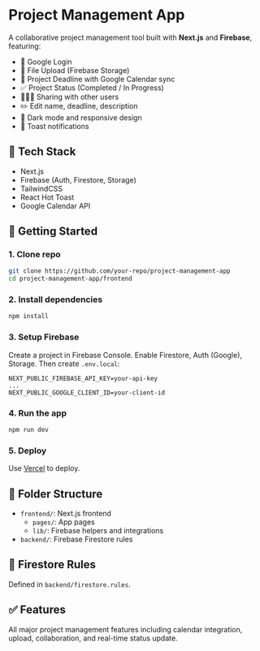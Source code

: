 # Project Management App

A collaborative project management tool built with **Next.js** and **Firebase**, featuring:

- 🔐 Google Login
- 📁 File Upload (Firebase Storage)
- 📅 Project Deadline with Google Calendar sync
- ✅ Project Status (Completed / In Progress)
- 🧑‍🤝‍🧑 Sharing with other users
- ✏️ Edit name, deadline, description
- 🌙 Dark mode and responsive design
- 🔔 Toast notifications

## 🔧 Tech Stack

- Next.js
- Firebase (Auth, Firestore, Storage)
- TailwindCSS
- React Hot Toast
- Google Calendar API

## 🚀 Getting Started

### 1. Clone repo
```bash
git clone https://github.com/your-repo/project-management-app
cd project-management-app/frontend
```

### 2. Install dependencies
```bash
npm install
```

### 3. Setup Firebase
Create a project in Firebase Console. Enable Firestore, Auth (Google), Storage. Then create `.env.local`:

```env
NEXT_PUBLIC_FIREBASE_API_KEY=your-api-key
...
NEXT_PUBLIC_GOOGLE_CLIENT_ID=your-client-id
```

### 4. Run the app
```bash
npm run dev
```

### 5. Deploy
Use [Vercel](https://vercel.com/) to deploy.

## 📁 Folder Structure

- `frontend/`: Next.js frontend
  - `pages/`: App pages
  - `lib/`: Firebase helpers and integrations
- `backend/`: Firebase Firestore rules

## 🔐 Firestore Rules
Defined in `backend/firestore.rules`.

## ✅ Features

All major project management features including calendar integration, upload, collaboration, and real-time status update.

